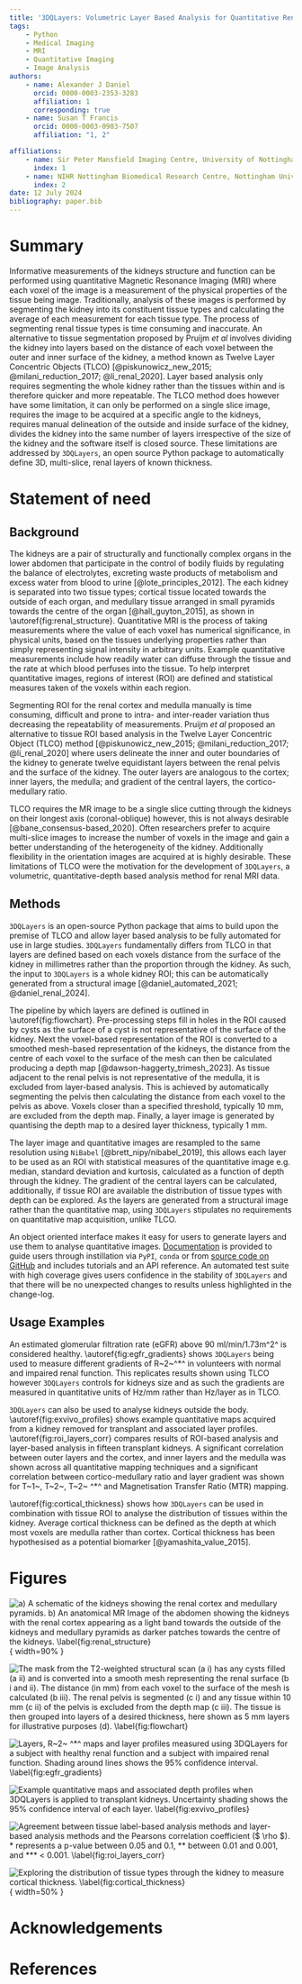 ```yaml
---
title: '3DQLayers: Volumetric Layer Based Analysis for Quantitative Renal MRI'
tags:
    - Python
    - Medical Imaging
    - MRI
    - Quantitative Imaging
    - Image Analysis
authors:
    - name: Alexander J Daniel
      orcid: 0000-0003-2353-3283
      affiliation: 1
      corresponding: true
    - name: Susan T Francis
      orcid: 0000-0003-0903-7507
      affiliation: "1, 2"

affiliations: 
    - name: Sir Peter Mansfield Imaging Centre, University of Nottingham, Nottingham, United Kingdom
      index: 1
    - name: NIHR Nottingham Biomedical Research Centre, Nottingham University Hospitals NHS Trust and the University of Nottingham, Nottingham, United Kingdom
      index: 2
date: 12 July 2024
bibliography: paper.bib
---
```


# Summary
Informative measurements of the kidneys structure and function can be performed using quantitative Magnetic Resonance Imaging (MRI) where each voxel of the image is a measurement of the physical properties of the tissue being image. Traditionally, analysis of these images is performed by segmenting the kidney into its constituent tissue types and calculating the average of each measurement for each tissue type. The process of segmenting renal tissue types is time consuming and inaccurate.
An alternative to tissue segmentation proposed by Pruijm _et al_ involves dividing the kidney into layers based on the distance of each voxel between the outer and inner surface of the kidney, a method known as Twelve Layer Concentric Objects (TLCO) [@piskunowicz_new_2015; @milani_reduction_2017; @li_renal_2020]. Layer based analysis only requires segmenting the whole kidney rather than the tissues within and is therefore quicker and more repeatable. The TLCO method does however have some limitation, it can only be performed on a single slice image, requires the image to be acquired at a specific angle to the kidneys, requires manual delineation of the outside and inside surface of the kidney, divides the kidney into the same number of layers irrespective of the size of the kidney and the software itself is closed source.
These limitations are addressed by `3DQLayers`, an open source Python package to automatically define 3D, multi-slice, renal layers of known thickness.

# Statement of need
## Background
The kidneys are a pair of structurally and functionally complex organs in the lower abdomen that participate in the control of bodily fluids by regulating the balance of electrolytes, excreting waste products of metabolism and excess water from blood to urine [@lote_principles_2012]. The each kidney is separated into two tissue types; cortical tissue located towards the outside of each organ, and medullary tissue arranged in small pyramids towards the centre of the organ [@hall_guyton_2015], as shown in \autoref{fig:renal_structure}. Quantitative MRI is the process of taking measurements where the value of each voxel has numerical significance, in physical units, based on the tissues underlying properties rather than simply representing signal intensity in arbitrary units. Example quantitative measurements include how readily water can diffuse through the tissue and the rate at which blood perfuses into the tissue. To help interpret quantitative images, regions of interest (ROI) are defined and statistical measures taken of the voxels within each region. 

Segmenting ROI for the renal cortex and medulla manually is time consuming, difficult and prone to intra- and inter-reader variation thus decreasing the repeatability of measurements. Pruijm _et al_ proposed an alternative to tissue ROI based analysis in the Twelve Layer Concentric Object (TLCO) method [@piskunowicz_new_2015; @milani_reduction_2017; @li_renal_2020] where users delineate the inner and outer boundaries of the kidney to generate twelve equidistant layers between the renal pelvis and the surface of the kidney. The outer layers are analogous to the cortex; inner layers, the medulla; and gradient of the central layers, the cortico-medullary ratio.

TLCO requires the MR image to be a single slice cutting through the kidneys on their longest axis (coronal-oblique) however, this is not always desirable [@bane_consensus-based_2020]. Often researchers prefer to acquire multi-slice images to increase the number of voxels in the image and gain a better understanding of the heterogeneity of the kidney. Additionally flexibility in the orientation images are acquired at is highly desirable. These limitations of TLCO were the motivation for the development of `3DQLayers`, a volumetric, quantitative-depth based analysis method for renal MRI data.

## Methods
`3DQLayers` is an open-source Python package that aims to build upon the premise of TLCO and allow layer based analysis to be fully automated for use in large studies. `3DQLayers` fundamentally differs from TLCO in that layers are defined based on each voxels distance from the surface of the kidney in millimetres rather than the proportion through the kidney. As such, the input to `3DQLayers` is a whole kidney ROI; this can be automatically generated from a structural image [@daniel_automated_2021; @daniel_renal_2024].

The pipeline by which layers are defined is outlined in \autoref{fig:flowchart}. Pre-processing steps fill in holes in the ROI caused by cysts as the surface of a cyst is not representative of the surface of the kidney. Next the voxel-based representation of the ROI is converted to a smoothed mesh-based representation of the kidneys, the distance from the centre of each voxel to the surface of the mesh can then be calculated producing a depth map [@dawson-haggerty_trimesh_2023]. As tissue adjacent to the renal pelvis is not representative of the medulla, it is excluded from layer-based analysis. This is achieved by automatically segmenting the pelvis then calculating the distance from each voxel to the pelvis as above. Voxels closer than a specified threshold, typically 10 mm, are excluded from the depth map. Finally, a layer image is generated by quantising the depth map to a desired layer thickness, typically 1 mm.

The layer image and quantitative images are resampled to the same resolution using `NiBabel` [@brett_nipy/nibabel_2019], this allows each layer to be used as an ROI with statistical measures of the quantitative image e.g. median, standard deviation and kurtosis, calculated as a function of depth through the kidney. The gradient of the central layers can be calculated, additionally, if tissue ROI are available the distribution of tissue types with depth can be explored. As the layers are generated from a structural image rather than the quantitative map, using `3DQLayers` stipulates no requirements on quantitative map acquisition, unlike TLCO.

An object oriented interface makes it easy for users to generate layers and use them to analyse quantitative images. [Documentation](https://qlayers.readthedocs.io/) is provided to guide users through instillation via `PyPI`, `conda` or from [source code on GitHub](https://github.com/alexdaniel654/qlayers) and includes tutorials and an API reference. An automated test suite with high coverage gives users confidence in the stability of `3DQLayers` and that there will be no unexpected changes to results unless highlighted in the change-log.

## Usage Examples
An estimated glomerular filtration rate (eGFR) above 90 ml/min/1.73m^2^ is considered healthy. \autoref{fig:egfr_gradients} shows `3DQLayers` being used to measure different gradients of R~2~^\*^ in volunteers with normal and impaired renal function. This replicates results shown using TLCO however `3DQLayers` controls for kidneys size and as such the gradients are measured in quantitative units of Hz/mm rather than Hz/layer as in TLCO.

`3DQLayers` can also be used to analyse kidneys outside the body. \autoref{fig:exvivo_profiles} shows example quantitative maps acquired from a kidney removed for transplant and associated layer profiles. \autoref{fig:roi_layers_corr} compares results of ROI-based analysis and layer-based analysis in fifteen transplant kidneys. A significant correlation between outer layers and the cortex, and inner layers and the medulla was shown across all quantitative mapping techniques and a significant correlation between cortico-medullary ratio and layer gradient was shown for T~1~, T~2~, T~2~ ^\*^ and Magnetisation Transfer Ratio (MTR) mapping.

\autoref{fig:cortical_thickness} shows how `3DQLayers` can be used in combination with tissue ROI to analyse the distribution of tissues within the kidney. Average cortical thickness can be defined as the depth at which most voxels are medulla rather than cortex. Cortical thickness has been hypothesised as a potential biomarker [@yamashita_value_2015].

# Figures
![a) A schematic of the kidneys showing the renal cortex and medullary pyramids. b) An anatomical MR Image of the abdomen showing the kidneys with the renal cortex appearing as a light band towards the outside of the kidneys and medullary pyramids as darker patches towards the centre of the kidneys. \label{fig:renal_structure}](kidney_overview.png){ width=90% }

![The mask from the T2-weighted structural scan (a i) has any cysts filled (a ii) and is converted into a smooth mesh representing the renal surface (b i and ii). The distance (in mm) from each voxel to the surface of the mesh is calculated (b iii). The renal pelvis is segmented (c i) and any tissue within 10 mm (c ii) of the pelvis is excluded from the depth map (c iii). The tissue is then grouped into layers of a desired thickness, here shown as 5 mm layers for illustrative purposes (d). \label{fig:flowchart}](flowchart.png)

![Layers, R~2~ ^\*^ maps and layer profiles measured using `3DQLayers` for a subject with healthy renal function and a subject with impaired renal function. Shading around lines shows the 95% confidence interval. \label{fig:egfr_gradients}](gradients.png)

![Example quantitative maps and associated depth profiles when `3DQLayers` is applied to transplant kidneys. Uncertainty shading shows the 95% confidence interval of each layer. \label{fig:exvivo_profiles}](example_profiles.png)

![Agreement between tissue label-based analysis methods and layer-based analysis methods and the Pearsons correlation coefficient ($ \rho $). * represents a _p_-value between 0.05 and 0.1, ** between 0.01 and  0.001, and *** < 0.001. \label{fig:roi_layers_corr}](roi_layers_corr.png)

![Exploring the distribution of tissue types through the kidney to measure cortical thickness. \label{fig:cortical_thickness}](cortical_thickness.png){ width=50% }
# Acknowledgements

# References